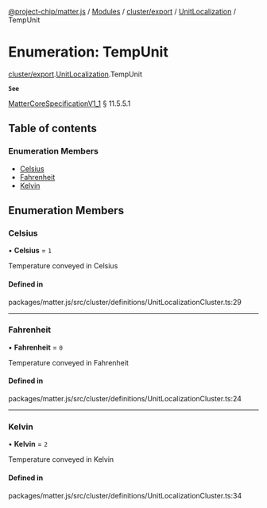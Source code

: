 [@project-chip/matter.js](../README.md) / [Modules](../modules.md) / [cluster/export](../modules/cluster_export.md) / [UnitLocalization](../modules/cluster_export.UnitLocalization.md) / TempUnit

# Enumeration: TempUnit

[cluster/export](../modules/cluster_export.md).[UnitLocalization](../modules/cluster_export.UnitLocalization.md).TempUnit

**`See`**

[MatterCoreSpecificationV1_1](../interfaces/spec_export.MatterCoreSpecificationV1_1.md) § 11.5.5.1

## Table of contents

### Enumeration Members

- [Celsius](cluster_export.UnitLocalization.TempUnit.md#celsius)
- [Fahrenheit](cluster_export.UnitLocalization.TempUnit.md#fahrenheit)
- [Kelvin](cluster_export.UnitLocalization.TempUnit.md#kelvin)

## Enumeration Members

### Celsius

• **Celsius** = ``1``

Temperature conveyed in Celsius

#### Defined in

packages/matter.js/src/cluster/definitions/UnitLocalizationCluster.ts:29

___

### Fahrenheit

• **Fahrenheit** = ``0``

Temperature conveyed in Fahrenheit

#### Defined in

packages/matter.js/src/cluster/definitions/UnitLocalizationCluster.ts:24

___

### Kelvin

• **Kelvin** = ``2``

Temperature conveyed in Kelvin

#### Defined in

packages/matter.js/src/cluster/definitions/UnitLocalizationCluster.ts:34
